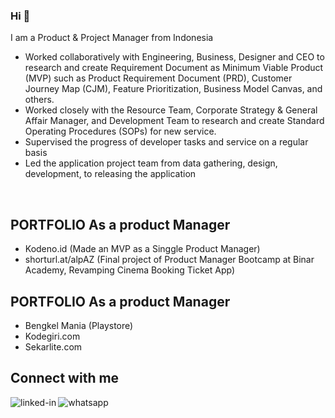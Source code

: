 ### Hi 👋
I am a Product & Project Manager from Indonesia

- Worked collaboratively with Engineering, Business, Designer and CEO to research and create Requirement Document as Minimum Viable Product (MVP) such as Product Requirement Document (PRD), Customer Journey Map (CJM), Feature Prioritization, Business Model Canvas, and others.
- Worked closely with the Resource Team, Corporate Strategy & General Affair Manager, and Development Team to research and  create Standard Operating Procedures (SOPs) for new service.
- Supervised the progress of developer tasks and service on a regular basis
- Led the application project team from data gathering, design, development, to releasing the application
<br>

## PORTFOLIO As a product Manager

- Kodeno.id (Made an MVP as a Singgle Product Manager)
- shorturl.at/alpAZ (Final project of Product Manager Bootcamp at Binar Academy, Revamping Cinema Booking Ticket App)

## PORTFOLIO As a product Manager

- Bengkel Mania (Playstore)
- Kodegiri.com
- Sekarlite.com

## Connect with me

[<img align="left" alt="linked-in" src="https://img.shields.io/badge/linkedin-%230077B5.svg?&style=for-the-badge&logo=linkedin&logoColor=white" />](https://www.linkedin.com/in/badrud-tamam-4a141011a)[<img align="left" alt="whatsapp" src="https://img.shields.io/badge/WhatsApp-25D366?style=for-the-badge&logo=whatsapp&logoColor=white" />](https://wa.me/6285546493363)

<br>
<br>

